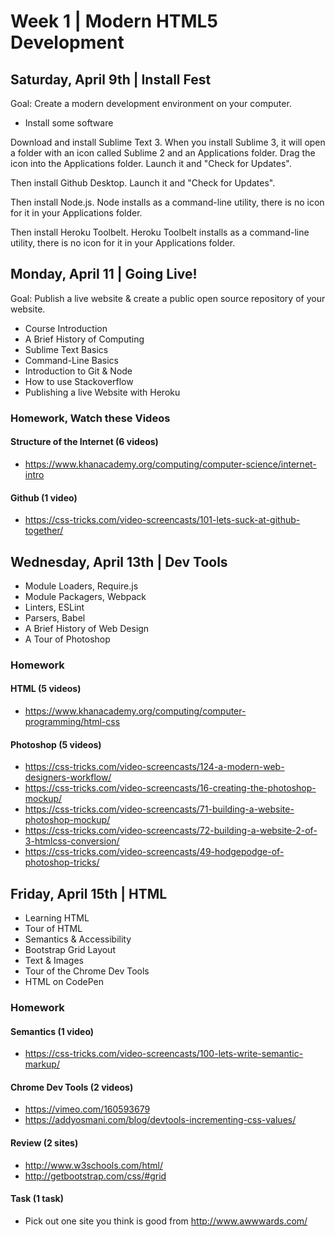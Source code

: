
# Week 1 | Modern HTML5 Development




## Saturday, April 9th | Install Fest

Goal: Create a modern development environment on your computer.

- Install some software

Download and install Sublime Text 3. When you install Sublime 3, it will open a folder with an icon called Sublime 2 and an Applications folder. Drag the icon into the Applications folder. Launch it and "Check for Updates".

Then install Github Desktop. Launch it and "Check for Updates".

Then install Node.js. Node installs as a command-line utility, there is no icon for it in your Applications folder.

Then install Heroku Toolbelt. Heroku Toolbelt installs as a command-line utility, there is no icon for it in your Applications folder.





## Monday, April 11 | Going Live!

Goal: Publish a live website & create a public open source repository of your website.

- Course Introduction
- A Brief History of Computing
- Sublime Text Basics
- Command-Line Basics
- Introduction to Git & Node
- How to use Stackoverflow
- Publishing a live Website with Heroku

### Homework, Watch these Videos

#### Structure of the Internet (6 videos)
- https://www.khanacademy.org/computing/computer-science/internet-intro

#### Github (1 video)
- https://css-tricks.com/video-screencasts/101-lets-suck-at-github-together/



## Wednesday, April 13th | Dev Tools

- Module Loaders, Require.js
- Module Packagers, Webpack
- Linters, ESLint
- Parsers, Babel
- A Brief History of Web Design
- A Tour of Photoshop

### Homework

#### HTML (5 videos)

- https://www.khanacademy.org/computing/computer-programming/html-css

#### Photoshop (5 videos)
- https://css-tricks.com/video-screencasts/124-a-modern-web-designers-workflow/
- https://css-tricks.com/video-screencasts/16-creating-the-photoshop-mockup/
- https://css-tricks.com/video-screencasts/71-building-a-website-photoshop-mockup/
- https://css-tricks.com/video-screencasts/72-building-a-website-2-of-3-htmlcss-conversion/
- https://css-tricks.com/video-screencasts/49-hodgepodge-of-photoshop-tricks/



## Friday, April 15th | HTML

- Learning HTML
- Tour of HTML
- Semantics & Accessibility
- Bootstrap Grid Layout
- Text & Images
- Tour of the Chrome Dev Tools
- HTML on CodePen

### Homework

#### Semantics (1 video)
- https://css-tricks.com/video-screencasts/100-lets-write-semantic-markup/

#### Chrome Dev Tools (2 videos)
- https://vimeo.com/160593679
- https://addyosmani.com/blog/devtools-incrementing-css-values/

#### Review (2 sites)
- http://www.w3schools.com/html/
- http://getbootstrap.com/css/#grid

#### Task (1 task)
- Pick out one site you think is good from http://www.awwwards.com/




